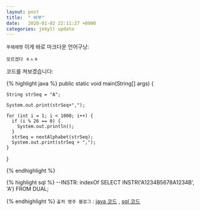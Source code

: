 ```yaml
---
layout: post
title:  " 바부"
date:   2020-01-02 22:11:27 +0900
categories: jekyll update
---
```

 `푸헤헤헷` 이게 바로 마크다운 언어구낭:

`모르겠다 ㅎㅅㅎ `


코드를 쳐보겠습니다:

{% highlight java %}
 public static void main(String[] args) {
	
	String strSeq = "A";
	
	System.out.print(strSeq+",");
	
	for (int i = 1; i < 1000; i++) {
	  if (i % 26 == 0) {
		System.out.println();
	  }
	  strSeq = nextAlphabet(strSeq);
	  System.out.print(strSeq + ",");
	}
 }

{% endhighlight %}

{% highlight sql %}
--INSTR: indexOf
SELECT INSTR('A1234B5678A1234B', 'A') 
FROM DUAL;

{% endhighlight %}
`출처 명주 블로그` : [java 코드] , [sql 코드] 

[java 코드]: https://blog.naver.com/juux_x/221547545382
[sql 코드]: https://blog.naver.com/juux_x/221157633398

